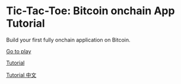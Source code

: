 # Tic-Tac-Toe: Bitcoin onchain App Tutorial

Build your first fully onchain application on Bitcoin.

[Go to play](https://scrypt.io/tic-tac-toe/)

[Tutorial](https://xiaohuiliu.medium.com/full-stack-bitcoin-dapp-tutorial-adff2bc4f657)

[Tutorial 中文](https://blog.csdn.net/freedomhero/article/details/115419901)
